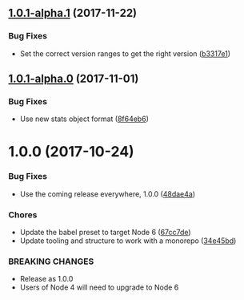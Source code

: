 <a name="1.0.1-alpha.1"></a>
## [1.0.1-alpha.1](https://github.com/rocjs/extensions/compare/v1.0.0...v1.0.1-alpha.1) (2017-11-22)


### Bug Fixes

* Set the correct version ranges to get the right version ([b3317e1](https://github.com/rocjs/extensions/commit/b3317e1))



<a name="1.0.1-alpha.0"></a>
## [1.0.1-alpha.0](https://github.com/rocjs/extensions/compare/v1.0.0...v1.0.1-alpha.0) (2017-11-01)


### Bug Fixes

* Use new stats object format ([8f64eb6](https://github.com/rocjs/extensions/commit/8f64eb6))



<a name="1.0.0"></a>
# 1.0.0 (2017-10-24)


### Bug Fixes

* Use the coming release everywhere, 1.0.0 ([48dae4a](https://github.com/rocjs/extensions/commit/48dae4a))


### Chores

* Update the babel preset to target Node 6 ([67cc7de](https://github.com/rocjs/extensions/commit/67cc7de))
* Update tooling and structure to work with a monorepo ([34e45bd](https://github.com/rocjs/extensions/commit/34e45bd))


### BREAKING CHANGES

* Release as 1.0.0
* Users of Node 4 will need to upgrade to Node 6



